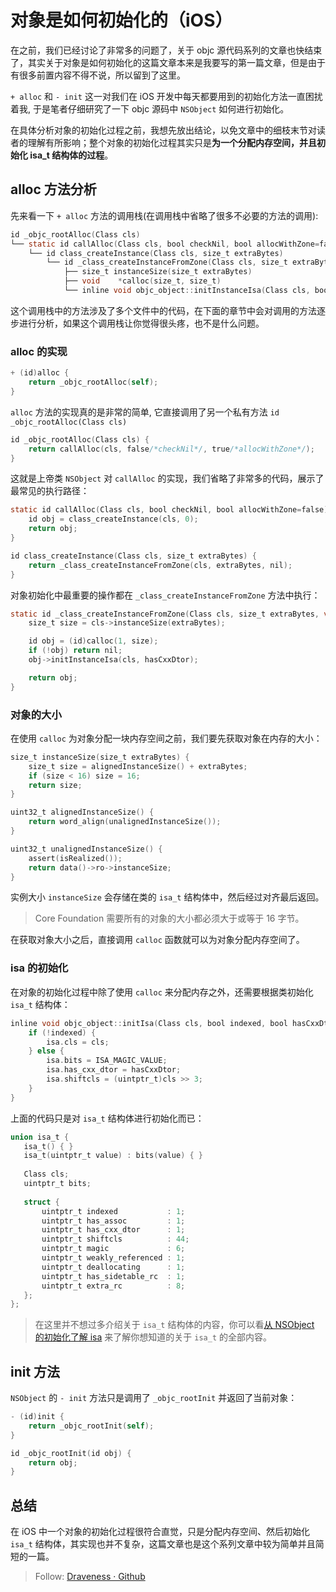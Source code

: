 # 对象是如何初始化的（iOS）

在之前，我们已经讨论了非常多的问题了，关于 objc 源代码系列的文章也快结束了，其实关于对象是如何初始化的这篇文章本来是我要写的第一篇文章，但是由于有很多前置内容不得不说，所以留到了这里。

`+ alloc` 和 `- init` 这一对我们在 iOS 开发中每天都要用到的初始化方法一直困扰着我, 于是笔者仔细研究了一下 objc 源码中 `NSObject` 如何进行初始化。

在具体分析对象的初始化过程之前，我想先放出结论，以免文章中的细枝末节对读者的理解有所影响；整个对象的初始化过程其实只是**为一个分配内存空间，并且初始化 isa_t 结构体的过程**。

## alloc 方法分析

先来看一下 `+ alloc` 方法的调用栈(在调用栈中省略了很多不必要的方法的调用):

```objectivec
id _objc_rootAlloc(Class cls)
└── static id callAlloc(Class cls, bool checkNil, bool allocWithZone=false)
    └── id class_createInstance(Class cls, size_t extraBytes)
    	└── id _class_createInstanceFromZone(Class cls, size_t extraBytes, void *zone, bool cxxConstruct, size_t *outAllocatedSize)
            ├── size_t instanceSize(size_t extraBytes)
            ├── void	*calloc(size_t, size_t)
            └── inline void objc_object::initInstanceIsa(Class cls, bool hasCxxDtor)
```

这个调用栈中的方法涉及了多个文件中的代码，在下面的章节中会对调用的方法逐步进行分析，如果这个调用栈让你觉得很头疼，也不是什么问题。

### alloc 的实现

```objectivec
+ (id)alloc {
    return _objc_rootAlloc(self);
}
```

`alloc` 方法的实现真的是非常的简单, 它直接调用了另一个私有方法 `id _objc_rootAlloc(Class cls)`

```objectivec
id _objc_rootAlloc(Class cls) {
    return callAlloc(cls, false/*checkNil*/, true/*allocWithZone*/);
}
```

这就是上帝类 `NSObject` 对 `callAlloc` 的实现，我们省略了非常多的代码，展示了最常见的执行路径：

```objectivec
static id callAlloc(Class cls, bool checkNil, bool allocWithZone=false) {
    id obj = class_createInstance(cls, 0);
    return obj;
}

id class_createInstance(Class cls, size_t extraBytes) {
    return _class_createInstanceFromZone(cls, extraBytes, nil);
}
```

对象初始化中最重要的操作都在 `_class_createInstanceFromZone` 方法中执行：

```objectivec
static id _class_createInstanceFromZone(Class cls, size_t extraBytes, void *zone, bool cxxConstruct = true, size_t *outAllocatedSize = nil) {
    size_t size = cls->instanceSize(extraBytes);

    id obj = (id)calloc(1, size);
    if (!obj) return nil;
    obj->initInstanceIsa(cls, hasCxxDtor);

    return obj;
}
```

### 对象的大小

在使用 `calloc` 为对象分配一块内存空间之前，我们要先获取对象在内存的大小：

```objectivec
size_t instanceSize(size_t extraBytes) {
    size_t size = alignedInstanceSize() + extraBytes;
    if (size < 16) size = 16;
    return size;
}

uint32_t alignedInstanceSize() {
    return word_align(unalignedInstanceSize());
}

uint32_t unalignedInstanceSize() {
    assert(isRealized());
    return data()->ro->instanceSize;
}
```

实例大小 `instanceSize` 会存储在类的 `isa_t` 结构体中，然后经过对齐最后返回。

> Core Foundation 需要所有的对象的大小都必须大于或等于 16 字节。

在获取对象大小之后，直接调用 `calloc` 函数就可以为对象分配内存空间了。

### isa 的初始化

在对象的初始化过程中除了使用 `calloc` 来分配内存之外，还需要根据类初始化 `isa_t` 结构体：

```objectivec
inline void objc_object::initIsa(Class cls, bool indexed, bool hasCxxDtor) { 
    if (!indexed) {
        isa.cls = cls;
    } else {
        isa.bits = ISA_MAGIC_VALUE;
        isa.has_cxx_dtor = hasCxxDtor;
        isa.shiftcls = (uintptr_t)cls >> 3;
    }
}
```

上面的代码只是对 `isa_t` 结构体进行初始化而已：

```objectivec
union isa_t {
   isa_t() { }
   isa_t(uintptr_t value) : bits(value) { }
    
   Class cls;
   uintptr_t bits;
    
   struct {
       uintptr_t indexed           : 1;
       uintptr_t has_assoc         : 1;
       uintptr_t has_cxx_dtor      : 1;
       uintptr_t shiftcls          : 44;
       uintptr_t magic             : 6;
       uintptr_t weakly_referenced : 1;
       uintptr_t deallocating      : 1;
       uintptr_t has_sidetable_rc  : 1;
       uintptr_t extra_rc          : 8;
   };
};
```

> 在这里并不想过多介绍关于 `isa_t` 结构体的内容，你可以看[从 NSObject 的初始化了解 isa](https://github.com/Draveness/iOS-Source-Code-Analyze/blob/master/objc/从%20NSObject%20的初始化了解%20isa.md) 来了解你想知道的关于 `isa_t` 的全部内容。

## init 方法

`NSObject` 的 `- init` 方法只是调用了 `_objc_rootInit` 并返回了当前对象：

```objectivec
- (id)init {
    return _objc_rootInit(self);
}

id _objc_rootInit(id obj) {
    return obj;
}
```

## 总结

在 iOS 中一个对象的初始化过程很符合直觉，只是分配内存空间、然后初始化 `isa_t` 结构体，其实现也并不复杂，这篇文章也是这个系列文章中较为简单并且简短的一篇。

> Follow: [Draveness · Github](https://github.com/Draveness)


